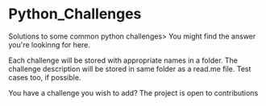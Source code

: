 # Python_Challenges
Solutions to some common python challenges> You might find the answer you're lookinng for here.

Each challenge will be stored with appropriate names in a folder. 
The challenge description will be stored in same folder as a read.me file. Test cases too, if possible.

You  have a challenge you wish to add? The project is open to contributions
